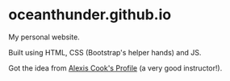 # oceanthunder.github.io
My personal website.

Built using HTML, CSS (Bootstrap's helper hands) and JS.

Got the idea from [Alexis Cook's Profile](https://alexisbcook.github.io) (a very good instructor!).
